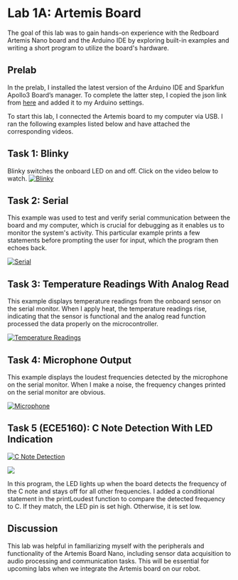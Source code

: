 # Lab 1A: Artemis Board
The goal of this lab was to gain hands-on experience with the Redboard Artemis Nano board and the Arduino IDE by exploring built-in examples and writing a short program to utilize the board's hardware.


## Prelab

In the prelab, I installed the latest version of the Arduino IDE and Sparkfun Apollo3 Board’s manager. To complete the latter step, I copied the json link from [here](https://learn.sparkfun.com/tutorials/artemis-development-with-the-arduino-ide/setting-up-the-arduino-ide) and added it to my Arduino settings.

To start this lab, I connected the Artemis board to my computer via USB. I ran the following examples listed below and have attached the corresponding videos.

## Task 1: Blinky
Blinky switches the onboard LED on and off. Click on the video below to watch.
[![Blinky](https://img.youtube.com/vi/RchQiCqFExs/0.jpg)](https://youtu.be/RchQiCqFExs)

## Task 2: Serial

This example was used to test and verify serial communication  between the board and my computer, which is crucial for debugging as it enables us to monitor the system's activity. This particular example prints a few statements before prompting the user for input, which the program then echoes back.

[![Serial](https://img.youtube.com/vi/tWMFqiiCRKs/0.jpg)](https://youtu.be/tWMFqiiCRKs)

## Task 3: Temperature Readings With Analog Read

This example displays temperature readings from the onboard sensor on the serial monitor. When I apply heat, the temperature readings rise, indicating that the sensor is functional and the analog read function processed the data properly on the microcontroller.

[![Temperature Readings](https://img.youtube.com/vi/GKDLq3xk5Nc/0.jpg)](https://youtu.be/GKDLq3xk5Nc)

## Task 4: Microphone Output

This example displays the loudest frequencies detected by the microphone on the serial monitor. When I make a noise, the frequency changes printed on the serial monitor are obvious.

[![Microphone](https://img.youtube.com/vi/cozdqSBalRU/0.jpg)](https://youtu.be/cozdqSBalRU)

## Task 5 (ECE5160): C Note Detection With LED Indication

[![C Note Detection](https://img.youtube.com/vi/ijKaOKxzsBE/0.jpg)](https://youtu.be/ijKaOKxzsBE)

![](images/home/Lab1/C_Detect.jpg)

In this program, the LED lights up when the board detects the frequency of the C note and stays off for all other frequencies. I added a conditional statement in the printLoudest function to compare the detected frequency to C. If they match, the LED pin is set high. Otherwise, it is set low.

## Discussion

This lab was helpful in familiarizing myself with the peripherals and functionality of the Artemis Board Nano, including sensor data acquisition to audio processing and communication tasks. This will be essential for upcoming labs when we integrate the Artemis board on our robot.
